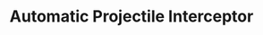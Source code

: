 ---
title: Automatic Projectile Interceptor
layout: project
image: ../assets/images/autonomous-robot/robot2.jpg
link: /projects/automatic-projectile-interceptor/

---
